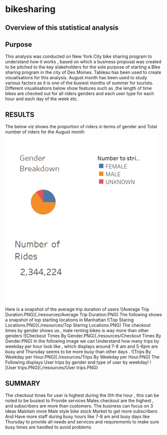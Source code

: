 # bikesharing
## Overview of this statistical analysis
## Purpose
This analysis was conducted on New York City bike sharing program   to understand how it works , based on which a business proposal was created to be pitched to  the key stakeholders for the sole purpose of starting a Bike sharing program in the city of Des Moines.
Tableau has been used to create visualisations for this analysis.
August month has been used to study various factors as it is one of the busiest months of summer for tourists.
Different visualisations  below show features such as ,the length of time bikes are checked out for all riders genders and each user type for each hour and each day of the week etc.

## RESULTS 
The below viz shows the proportion of riders in terms of gender and Total number of riders for the August month
![Capture.PNG](./resources/Capture.PNG)
Here is a snapshot of the average trip duration of users
![Average Trip Duration.PNG](./resources/Average Trip Duration.PNG)
The following shows a snapshot of top starting locations in Manhattan
![Top Staring Locations.PNG](./resources/Top Staring Locations.PNG)
The checkout times by gender shows us , male renting bikes is way more than other genders
![Checkout Times By Gender.PNG](./resources/Checkout Times By Gender.PNG)
In the following image we can Understand how many trips by weekday per hour look like , which displays around 7-8 am and 5-6pm are busy and Thursday seems to be more busy than other days .
![Trips By Weekday per Hour.PNG](./resources/Trips By Weekday per Hour.PNG)
The Following displays User trips by gender and type of user by weekday!
![User trips.PNG](./resources/User trips.PNG)
## SUMMARY
The checkout times for user is highest during the 0th  the hour , this can be noted to be busiest to Provide services
Males checkout are the highest , and subscribers are more than customers.
The business can focus on 3 ideas
Maintain more Male style bike stock
Market to get more subscribers
And
Have more staff during busy hours like 7-8 am and busy days like Thursday  to provide all needs and services and requirements to make sure  busy times are handled to avoid problems
